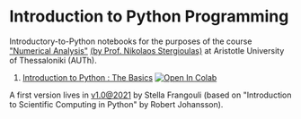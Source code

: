 # Introduction to Python Programming

Introductory-to-Python notebooks for the purposes of the course ["Numerical Analysis"](https://www.physics.auth.gr/en/courses/167) [(by Prof. Nikolaos Stergioulas)](https://www.astro.auth.gr/n/?p=members&u=4) at Aristotle University of Thessaloniki (AUTh).

1. [Introduction to Python : The Basics](https://github.com/asasli/Python_Intro_AUTh/blob/main/Intro_1.ipynb)   [![Open In Colab](https://colab.research.google.com/assets/colab-badge.svg)](https://colab.research.google.com/github/asasli/Python_Intro_AUTh/blob/main/Intro_1.ipynb)

A first version lives in [v1.0@2021](https://github.com/sfragkoul/Python_Intro) by Stella Frangouli (based on "Introduction to Scientific Computing in Python" by Robert Johansson).

